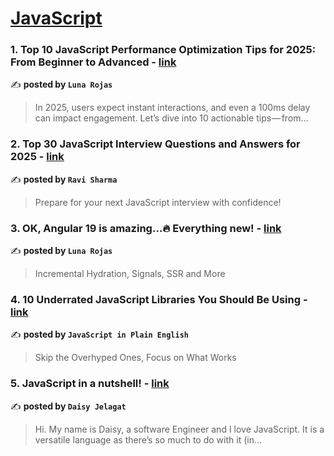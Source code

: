 
<h1><a href=https://medium.com/tag/javascript-development/recommended target="_blank" rel="noopener noreferrer">JavaScript</a></h1>
<h3>1. Top 10 JavaScript Performance Optimization Tips for 2025: From Beginner to Advanced - <a href="https://medium.com/@Luna-Rojas/top-10-javascript-performance-optimization-tips-for-2025-from-beginner-to-advanced-33a62d598a8d" target="_blank" rel="noopener noreferrer">link</a></h3>

✍️ **posted by `Luna Rojas`**

<blockquote>In 2025, users expect instant interactions, and even a 100ms delay can impact engagement. Let’s dive into 10 actionable tips — from…</blockquote>

<h3>2. Top 30 JavaScript Interview Questions and Answers for 2025 - <a href="https://medium.com/@javascriptcentric/top-30-javascript-interview-questions-and-answers-for-2024-7f1e2d1d0638" target="_blank" rel="noopener noreferrer">link</a></h3>

✍️ **posted by `Ravi Sharma`**

<blockquote>Prepare for your next JavaScript interview with confidence!</blockquote>

<h3>3. OK, Angular 19 is amazing…🔥 Everything new! - <a href="https://medium.com/@Luna-Rojas/ok-angular-19-is-amazing-everything-new-1c2d4ae58bdf" target="_blank" rel="noopener noreferrer">link</a></h3>

✍️ **posted by `Luna Rojas`**

<blockquote>Incremental Hydration, Signals, SSR and More</blockquote>

<h3>4. 10 Underrated JavaScript Libraries You Should Be Using - <a href="https://medium.com/javascript-in-plain-english/10-underrated-javascript-libraries-you-should-be-using-07cac8178a27" target="_blank" rel="noopener noreferrer">link</a></h3>

✍️ **posted by `JavaScript in Plain English`**

<blockquote>Skip the Overhyped Ones, Focus on What Works</blockquote>

<h3>5. JavaScript in a nutshell! - <a href="https://medium.com/@daisyjelagat/javascript-in-a-nutshell-669dab5b6e78" target="_blank" rel="noopener noreferrer">link</a></h3>

✍️ **posted by `Daisy Jelagat`**

<blockquote>Hi. My name is Daisy, a software Engineer and I love JavaScript. It is a versatile language as there’s so much to do with it (in…</blockquote>

